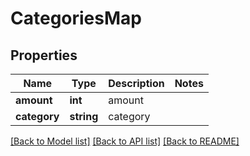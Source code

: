 # CategoriesMap

## Properties
Name | Type | Description | Notes
------------ | ------------- | ------------- | -------------
**amount** | **int** | amount | 
**category** | **string** | category | 

[[Back to Model list]](../README.md#documentation-for-models) [[Back to API list]](../README.md#documentation-for-api-endpoints) [[Back to README]](../README.md)


